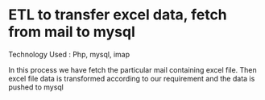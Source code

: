 # ETL to transfer excel data, fetch from mail to mysql

Technology Used : Php, mysql, imap

In this process we have fetch the particular mail containing excel file.
Then excel file data is transformed according to our requirement and the data is pushed to mysql

